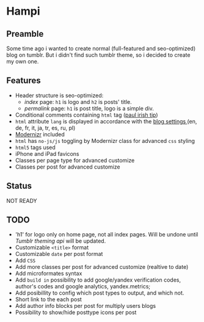 Hampi
=====

Preamble
--------
Some time ago i wanted to create normal (full-featured and seo-optimized) blog on tumblr. But i didn't find such tumblr theme, so i decided to create my own one.


Features
--------
* Header structure is seo-optimized:
	* *index* page: `h1` is logo and `h2` is posts' title.
	* *permalink* page: `h1` is post title, logo is a simple div.
* Conditional comments containing `html` tag ([paul irish tip][1])
* `html` attribute `lang` is displayed in accordance with the [blog settings ][2] (en, de, fr, it, ja, tr, es, ru, pl)
* [Modernizr][3] included
* `html` has `no-js/js` toggling by Modernizr class for advanced `css` styling
* `html5` tags used
* iPhone and iPad favicons
* Classes per page type for advanced customize
* Classes per post for advanced customize

Status
------
NOT READY

TODO
-----
* 'h1' for logo only on home page, not all index pages. Will be undone until *Tumblr theming api* will be updated.
* Customizable `<title>` format
* Customizable `date` per post format
* Add `CSS`
* Add more classes per post for advanced customize (realtive to date)
* Add microformates syntax
* Add `build in` possibility to add google/yandex verification codes, author's codes and google analytics, yandex.metrics;
* Add posibillity to config which post types to output, and which not.
* Short link to the each post
* Add author info blocks per post for multiply users blogs
* Possibility to show/hide posttype icons per post


[1]: http://paulirish.com/2008/conditional-stylesheets-vs-css-hacks-answer-neither
[2]: https://www.tumblr.com/preferences
[3]: https://github.com/Modernizr/Modernizr